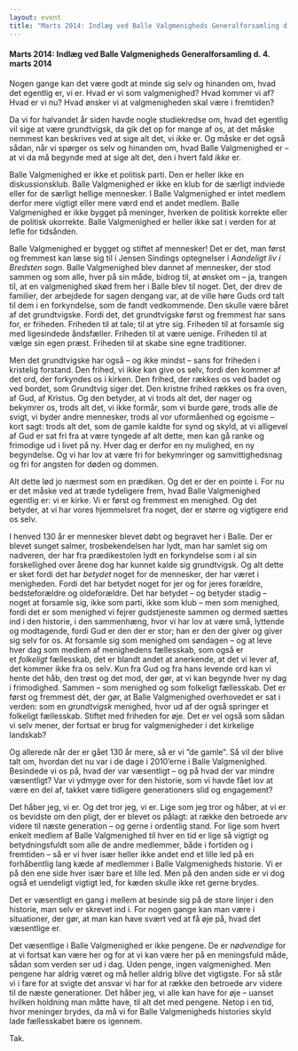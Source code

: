 ```yaml
---
layout: event
title: "Marts 2014: Indlæg ved Balle Valgmenigheds Generalforsamling d. 4. marts 2014"
---
```


#### Marts 2014: Indlæg ved Balle Valgmenigheds Generalforsamling d. 4. marts 2014

Nogen gange kan det være godt at minde sig selv og hinanden om, hvad det egentlig er, vi er. Hvad er vi som valgmenighed? Hvad kommer vi af? Hvad er vi nu? Hvad ønsker vi at valgmenigheden skal være i fremtiden?

Da vi for halvandet år siden havde nogle studiekredse om, hvad det egentlig vil sige at være grundtvigsk, da gik det op for mange af os, at det måske nemmest kan beskrives ved at sige alt det, vi *ikke* er. Og måske er det også sådan, når vi spørger os selv og hinanden om, hvad Balle Valgmenighed er – at vi da må begynde med at sige alt det, den i hvert fald *ikke* er.

Balle Valgmenighed er ikke et politisk parti. Den er heller ikke en diskussionsklub. Balle Valgmenighed er ikke en klub for de særligt indviede eller for de særligt hellige mennesker. I Balle Valgmenighed er intet medlem derfor mere vigtigt eller mere værd end et andet medlem. Balle Valgmenighed er ikke bygget på meninger, hverken de politisk korrekte eller de politisk ukorrekte. Balle Valgmenighed er heller ikke sat i verden for at lefle for tidsånden.

Balle Valgmenighed er bygget og stiftet af mennesker! Det er det, man først og fremmest kan læse sig til i Jensen Sindings optegnelser i *Aandeligt liv i Bredsten sogn*. Balle Valgmenighed blev dannet af mennesker, der stod sammen og som alle, hver på sin måde, bidrog til, at ønsket om – ja, trangen til, at en valgmenighed skød frem her i Balle blev til noget. Det, der drev de familier, der arbejdede for sagen dengang var, at de ville høre Guds ord talt til dem i en forkyndelse, som de fandt vedkommende. Den skulle være båret af det grundtvigske. Fordi det, det grundtvigske først og fremmest har sans for, er friheden. Friheden til at tale; til at ytre sig. Friheden til at forsamle sig med ligesindede åndsfæller. Friheden til at være uenige. Friheden til at vælge sin egen præst. Friheden til at skabe sine egne traditioner.

Men det grundtvigske har også – og ikke mindst – sans for friheden i kristelig forstand. Den frihed, vi ikke kan give os selv, fordi den kommer af det ord, der forkyndes os i kirken. Den frihed, der rækkes os ved badet og ved bordet, som Grundtvig siger det. Den kristne frihed rækkes os fra oven, af Gud, af Kristus. Og den betyder, at vi trods alt det, der nager og bekymrer os, trods alt det, vi ikke formår, som vi burde gøre, trods alle de svigt, vi byder andre mennesker, trods al vor uformåenhed og egoisme – kort sagt: trods alt det, som de gamle kaldte for synd og skyld, at vi alligevel af Gud er sat fri fra at være tyngede af alt dette, men kan gå ranke og frimodige ud i livet på ny. Hver dag er derfor en ny mulighed, en ny begyndelse. Og vi har lov at være fri for bekymringer og samvittighedsnag og fri for angsten for døden og dommen.

Alt dette lød jo nærmest som en prædiken. Og det er der en pointe i. For nu er det måske ved at træde tydeligere frem, hvad Balle Valgmenighed egentlig er: vi er kirke. Vi er først og fremmest en menighed. Og det betyder, at vi har vores hjemmelsret fra noget, der er større og vigtigere end os selv.

I henved 130 år er mennesker blevet døbt og begravet her i Balle. Der er blevet sunget salmer, trosbekendelsen har lydt, man har samlet sig om nadveren, der har fra prædikestolen lydt en forkyndelse som i al sin forskellighed over årene dog har kunnet kalde sig grundtvigsk. Og alt dette er sket fordi det har *betydet* noget for de mennesker, der har været i menigheden. Fordi det har betydet noget for jer og for jeres forældre, bedsteforældre og oldeforældre. Det har betydet – og betyder stadig – noget at forsamle sig, ikke som parti, ikke som klub – men som menighed, fordi det er som menighed vi fejrer gudstjeneste sammen og dermed sættes ind i den historie, i den sammenhæng, hvor vi har lov at være små, lyttende og modtagende, fordi Gud er den der er stor; han er den der giver og giver sig selv for os. At forsamle sig som menighed om søndagen – og at leve hver dag som medlem af menighedens fællesskab, som også er et *folkeligt* fællesskab, det er blandt andet at anerkende, at det vi lever af, det kommer ikke fra os selv. Kun fra Gud og fra hans levende ord kan vi hente det håb, den trøst og det mod, der gør, at vi kan begynde hver ny dag i frimodighed. Sammen – som menighed og som folkeligt fællesskab. Det er først og fremmest dét, der gør, at Balle Valgmenighed overhovedet er sat i verden: som en *grundtvigsk* menighed, hvor ud af der også springer et folkeligt fællesskab. Stiftet med friheden for øje. Det er vel også som sådan vi selv mener, der fortsat er brug for valgmenigheder i det kirkelige landskab?

Og allerede når der er gået 130 år mere, så er vi ”de gamle”. Så vil der blive talt om, hvordan det nu var i de dage i 2010’erne i Balle Valgmenighed. Besindede vi os på, hvad der var væsentligt – og på hvad der var mindre væsentligt? Var vi ydmyge over for den historie, som vi havde fået lov at være en del af, takket være tidligere generationers slid og engagement?

Det håber jeg, vi er. Og det tror jeg, vi er. Lige som jeg tror og håber, at vi er os bevidste om den pligt, der er blevet os pålagt: at række den betroede arv videre til næste generation – og gerne i ordentlig stand. For lige som hvert enkelt medlem af Balle Valgmenighed til hver en tid er lige så vigtigt og betydningsfuldt som alle de andre medlemmer, både i fortiden og i fremtiden – så er vi hver især heller ikke andet end et lille led på en forhåbentlig lang kæde af medlemmer i Balle Valgmenigheds historie. Vi er på den ene side hver især bare et lille led. Men på den anden side er vi dog også et uendeligt vigtigt led, for kæden skulle ikke ret gerne brydes.

Det er væsentligt en gang i mellem at besinde sig på de store linjer i den historie, man selv er skrevet ind i. For nogen gange kan man være i situationer, der gør, at man kan have svært ved at få øje på, hvad det væsentlige er.

Det væsentlige i Balle Valgmenighed er ikke pengene. De er *nødvendige* for at vi fortsat kan være her og for at vi kan være her på en meningsfuld måde, sådan som verden ser ud i dag. Uden penge, ingen valgmenighed. Men pengene har aldrig været og må heller aldrig blive det vigtigste. For så står vi i fare for at svigte det ansvar vi har for at række den betroede arv videre til de næste generationer. Det håber jeg, vi alle kan have for øje – uanset hvilken holdning man måtte have, til alt det med pengene. Netop i en tid, hvor meninger brydes, da må vi for Balle Valgmenigheds histories skyld lade fællesskabet bære os igennem.

Tak.
